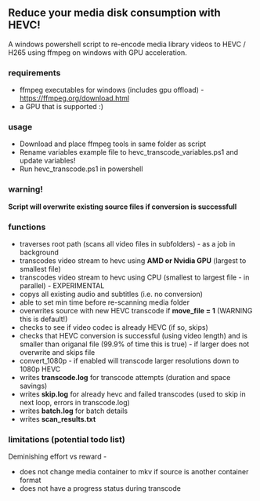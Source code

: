 ## Reduce your media disk consumption with HEVC!
A windows powershell script to re-encode media library videos to HEVC / H265 using ffmpeg on windows with GPU acceleration. 

### requirements
- ffmpeg executables for windows (includes gpu offload) - https://ffmpeg.org/download.html
- a GPU that is supported :) 

### usage 
- Download and place ffmpeg tools in same folder as script 
- Rename variables example file to hevc_transcode_variables.ps1 and update variables!
- Run hevc_transcode.ps1 in powershell 

### warning! 
**Script will overwrite existing source files if conversion is successfull**

### functions
- traverses root path (scans all video files in subfolders) - as a job in background 
- transcodes video stream to hevc using **AMD or Nvidia GPU** (largest to smallest file) 
- transcodes video stream to hevc using CPU (smallest to largest file - in parallel) -  EXPERIMENTAL
- copys all existing audio and subtitles (i.e. no conversion) 
- able to set min time before re-scanning media folder 
- overwrites source with new HEVC transcode if **move_file = 1** (WARNING this is default!) 
- checks to see if video codec is already HEVC (if so, skips)
- checks that HEVC conversion is successful (using video length) and is smaller than origanal file (99.9% of time this is true) - if larger does not overwrite and skips file 
- convert_1080p - if enabled will transcode larger resolutions down to 1080p HEVC 
- writes **transcode.log** for transcode attempts (duration and space savings) 
- writes **skip.log** for already hevc and failed transcodes (used to skip in next loop, errors in transcode.log) 
- writes **batch.log** for batch details 
- writes **scan_results.txt** 

### limitations (potential todo list) 
Deminishing effort vs reward - 
- does not change media container to mkv if source is another container format
- does not have a progress status during transcode 
